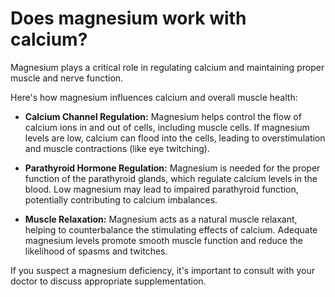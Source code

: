 # Does magnesium work with calcium?

Magnesium plays a critical role in regulating calcium and maintaining proper muscle and nerve function.  

Here's how magnesium influences calcium and overall muscle health:

- **Calcium Channel Regulation:** Magnesium helps control the flow of calcium ions in and out of cells, including muscle cells. If magnesium levels are low, calcium can flood into the cells, leading to overstimulation and muscle contractions (like eye twitching).  

- **Parathyroid Hormone Regulation:** Magnesium is needed for the proper function of the parathyroid glands, which regulate calcium levels in the blood. Low magnesium may lead to impaired parathyroid function, potentially contributing to calcium imbalances.  

- **Muscle Relaxation:** Magnesium acts as a natural muscle relaxant, helping to counterbalance the stimulating effects of calcium. Adequate magnesium levels promote smooth muscle function and reduce the likelihood of spasms and twitches.  

If you suspect a magnesium deficiency, it's important to consult with your doctor to discuss appropriate supplementation.
